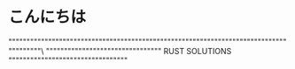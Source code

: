 # こんにちは
""""""""""""""""""""""""""""""""""""""""""""""""""""""""""""""""""""""""""""""""""""""\ 
"""""""""""""""""""""""""""""""" RUST SOLUTIONS """""""""""""""""""""""""""""""""
